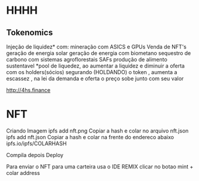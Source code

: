 # HHHH
## Tokenomics
Injeção de liquidez* com:
mineração com ASICS e GPUs
Venda de NFT's
geração de energia solar
geração de energia com biometano 
sequestro de carbono com sistemas agroflorestais SAFs
produção de alimento sustentavel
*pool de liquedez,  ao aumentar a liquidez e diminuir a oferta com  os holders(sócios) segurando (HOLDANDO) o token , aumenta a escassez , na lei da demanda e oferta o preço sobe junto com seu valor




http://4hs.finance


# NFT
Criando Imagem
ipfs add nft.png
Copiar a hash e colar no arquivo nft.json
ipfs add nft.json
Copiar a hash e colar na frente do endereco abaixo
ipfs.io/ipfs/COLARHASH

Compila depois Deploy

Para enviar o NFT para uma carteira usa o IDE REMIX clicar no botao mint + colar address
